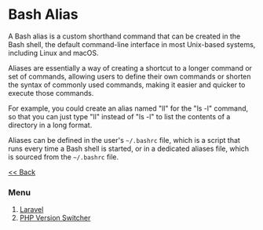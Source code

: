 # Bash Alias

A Bash alias is a custom shorthand command that can be created in the Bash shell, the default command-line interface in most Unix-based systems, including Linux and macOS. 

Aliases are essentially a way of creating a shortcut to a longer command or set of commands, allowing users to define their own commands or shorten the syntax of commonly used commands, making it easier and quicker to execute those commands. 

For example, you could create an alias named "ll" for the "ls -l" command, so that you can just type "ll" instead of "ls -l" to list the contents of a directory in a long format. 

Aliases can be defined in the user's `~/.bashrc` file, which is a script that runs every time a Bash shell is started, or in a dedicated aliases file, which is sourced from the `~/.bashrc` file.

[<< Back](https://github.com/skitzofrenzy/ubuntu-setups/tree/main/helpful_cmd_tools)
### Menu
1. [Laravel](https://github.com/skitzofrenzy/ubuntu-setups/blob/8ce85413b1ea4551890f5cd5f49ba104e4951d63/helpful_cmd_tools/Aliases/laravel_sail_aliases.sh)
2. [PHP Version Switcher](https://github.com/skitzofrenzy/ubuntu-setups/blob/fb818b4eb92cd7b733e8b545a6f03fd1c9243680/helpful_cmd_tools/Aliases/php_version_switcher.sh)
